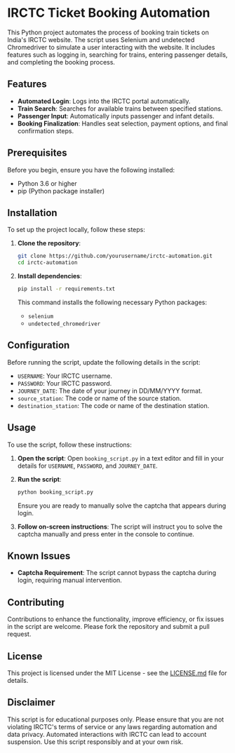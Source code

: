 

# IRCTC Ticket Booking Automation

This Python project automates the process of booking train tickets on India's IRCTC website. The script uses Selenium and undetected Chromedriver to simulate a user interacting with the website. It includes features such as logging in, searching for trains, entering passenger details, and completing the booking process.

## Features

- **Automated Login**: Logs into the IRCTC portal automatically.
- **Train Search**: Searches for available trains between specified stations.
- **Passenger Input**: Automatically inputs passenger and infant details.
- **Booking Finalization**: Handles seat selection, payment options, and final confirmation steps.

## Prerequisites

Before you begin, ensure you have the following installed:
- Python 3.6 or higher
- pip (Python package installer)

## Installation

To set up the project locally, follow these steps:

1. **Clone the repository**:
   ```bash
   git clone https://github.com/yourusername/irctc-automation.git
   cd irctc-automation
   ```

2. **Install dependencies**:
   ```bash
   pip install -r requirements.txt
   ```

   This command installs the following necessary Python packages:
   - `selenium`
   - `undetected_chromedriver`

## Configuration

Before running the script, update the following details in the script:
- `USERNAME`: Your IRCTC username.
- `PASSWORD`: Your IRCTC password.
- `JOURNEY_DATE`: The date of your journey in DD/MM/YYYY format.
- `source_station`: The code or name of the source station.
- `destination_station`: The code or name of the destination station.

## Usage

To use the script, follow these instructions:

1. **Open the script**:
   Open `booking_script.py` in a text editor and fill in your details for `USERNAME`, `PASSWORD`, and `JOURNEY_DATE`.

2. **Run the script**:
   ```bash
   python booking_script.py
   ```

   Ensure you are ready to manually solve the captcha that appears during login.

3. **Follow on-screen instructions**:
   The script will instruct you to solve the captcha manually and press enter in the console to continue.

## Known Issues

- **Captcha Requirement**: The script cannot bypass the captcha during login, requiring manual intervention.

## Contributing

Contributions to enhance the functionality, improve efficiency, or fix issues in the script are welcome. Please fork the repository and submit a pull request.

## License

This project is licensed under the MIT License - see the [LICENSE.md](LICENSE) file for details.

## Disclaimer

This script is for educational purposes only. Please ensure that you are not violating IRCTC's terms of service or any laws regarding automation and data privacy. Automated interactions with IRCTC can lead to account suspension. Use this script responsibly and at your own risk.
